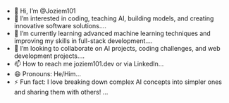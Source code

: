 - 👋 Hi, I’m @Joziem101
- 👀 I’m interested in coding, teaching AI, building models, and creating innovative software solutions....
- 🌱 I’m currently learning advanced machine learning techniques and improving my skills in full-stack development....
- 💞️ I’m looking to collaborate on AI projects, coding challenges, and web development projects....
- 📫 How to reach me  joziem101.dev or via LinkedIn...
- 😄 Pronouns: He/Him...
- ⚡ Fun fact: I love breaking down complex AI concepts into simpler ones and sharing them with others!
...

<!---
Joziem101/Joziem101 is a ✨ special ✨ repository because its `README.md` (this file) appears on your GitHub profile.
You can click the Preview link to take a look at your changes.
--->
